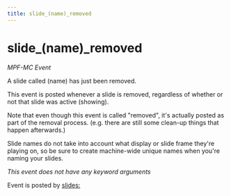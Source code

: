 ```yaml
---
title: slide_(name)_removed
---
```


# slide_(name)_removed


*MPF-MC Event*

A slide called (name) has just been removed.

This event is posted whenever a slide is removed, regardless of whether
or not that slide was active (showing).

Note that even though this event is called "removed", it's actually
posted as part of the removal process. (e.g. there are still some
clean-up things that happen afterwards.)

Slide names do not take into account what display or slide frame
they're playing on, so be sure to create machine-wide unique names when
you're naming your slides.

*This event does not have any keyword arguments*

Event is posted by [slides:](../config/slides.md)

